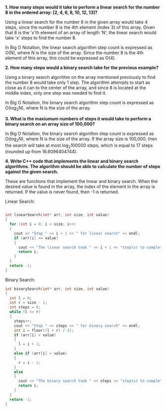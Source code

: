 
**1. How many steps would it take to perform a linear search for the number 8 in the ordered array: [2, 4, 6, 8, 10, 12, 13]?**

Using a linear search for the number 8 in the given array would take 4 steps, since the number 8 is the 4th element (index 3) of this array. Given that 8 is the 'x'th element of an array of length 'N', the linear search would take 'x' steps to find the number 8.

In Big O Notation, the linear search algorithm step count is expressed as O(N), where N is the size of the array. Since the number 8 is the 4th element of this array, this could be expressed as O(4).

**2. How many steps would a binary search take for the previous example?**

Using a binary search algorithm on the array mentioned previously to find the number 8 would take only 1 step. The algorithm attempts to start as close as it can to the center of the array, and since 8 is located at the middle index, only one step was needed to find it.

In Big O Notation, the binary search algorithm step count is expressed as O(log<sub>2</sub>N), where N is the size of the array.

**3. What is the maxiumum numbers of steps it would take to perform a binary search on an array size of 100,000?**

In Big O Notation, the binary search algorithm step count is expressed as O(log<sub>2</sub>N), where N is the size of the array. If the array size is 100,000, then the search will take at most log<sub>2</sub>100000 steps, which is equal to 17 steps (rounded up from 16.6096404744).

**4. Write C++ code that implements the linear and binary search algorithms. The algorithm should be able to calculate the number of steps against the given search.**

These are functions that implement the linear and binary search. When the desired value is found in the array, the index of the element in the array is returned. If the value is never found, then -1 is returned.

Linear Search:
```cpp

int linearSearch(int* arr, int size, int value)
{
  for (int i = 0; i < size; i++)
  {
    cout << "Step " << i + 1 << " for linear search" << endl;
    if (arr[i] == value)
    {
      cout << "The linear search took " << i + 1 << "step(s) to complete!" << endl;
      return i;
    }
  }
  return -1;
}
```

Binary Search:
```cpp
int binarySearch(int* arr, int size, int value)
{
  int l = 0;
  int r = size - 1;
  int steps = 0;
  while (l <= r)
  {
    steps++;
    cout << "Step " << steps << " for binary search" << endl;
    int i = floor((l + r) / 2);
    if (arr[i] < value)
    {
      l = i + 1;
    }
    else if (arr[i] > value)
    {
      r = i - 1;
    }
    else
    {
      cout << "The binary search took " << steps << "step(s) to complete!" << endl;
      return i;
    }
  }
  return -1;
}
```
